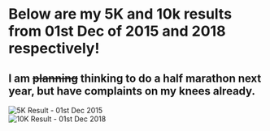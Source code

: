 # Below are my 5K and 10k results from 01st Dec of 2015 and 2018 respectively!
## I am ~~planning~~ thinking to do a half marathon next year, but have complaints on my knees already.

<img src="https://deepuhub.github.io/images/5KResult.png" alt="5K Result - 01st Dec 2015"> 
<br>
<img src="https://deepuhub.github.io/images/10K_Github.PNG" alt="10K Result - 01st Dec 2018">
